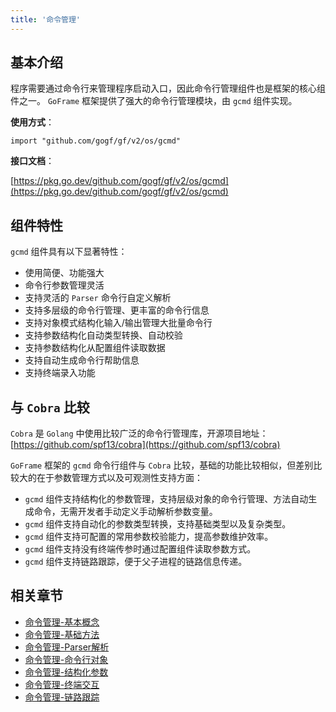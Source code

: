 ```yaml
---
title: '命令管理'
---
```


## 基本介绍

程序需要通过命令行来管理程序启动入口，因此命令行管理组件也是框架的核心组件之一。 `GoFrame` 框架提供了强大的命令行管理模块，由 `gcmd` 组件实现。

**使用方式**：

```
import "github.com/gogf/gf/v2/os/gcmd"
```

**接口文档**：

[https://pkg.go.dev/github.com/gogf/gf/v2/os/gcmd](https://pkg.go.dev/github.com/gogf/gf/v2/os/gcmd)

## 组件特性

`gcmd` 组件具有以下显著特性：

- 使用简便、功能强大
- 命令行参数管理灵活
- 支持灵活的 `Parser` 命令行自定义解析
- 支持多层级的命令行管理、更丰富的命令行信息
- 支持对象模式结构化输入/输出管理大批量命令行
- 支持参数结构化自动类型转换、自动校验
- 支持参数结构化从配置组件读取数据
- 支持自动生成命令行帮助信息
- 支持终端录入功能

## 与 `Cobra` 比较

`Cobra` 是 `Golang` 中使用比较广泛的命令行管理库，开源项目地址： [https://github.com/spf13/cobra](https://github.com/spf13/cobra)

`GoFrame` 框架的 `gcmd` 命令行组件与 `Cobra` 比较，基础的功能比较相似，但差别比较大的在于参数管理方式以及可观测性支持方面：

- `gcmd` 组件支持结构化的参数管理，支持层级对象的命令行管理、方法自动生成命令，无需开发者手动定义手动解析参数变量。
- `gcmd` 组件支持自动化的参数类型转换，支持基础类型以及复杂类型。
- `gcmd` 组件支持可配置的常用参数校验能力，提高参数维护效率。
- `gcmd` 组件支持没有终端传参时通过配置组件读取参数方式。
- `gcmd` 组件支持链路跟踪，便于父子进程的链路信息传递。

## 相关章节

- [命令管理-基本概念](/docs/核心组件/命令管理/命令管理-基本概念)
- [命令管理-基础方法](/docs/核心组件/命令管理/命令管理-基础方法)
- [命令管理-Parser解析](/docs/核心组件/命令管理/命令管理-Parser解析)
- [命令管理-命令行对象](/docs/核心组件/命令管理/命令管理-命令行对象)
- [命令管理-结构化参数](/docs/核心组件/命令管理/命令管理-结构化参数)
- [命令管理-终端交互](/docs/核心组件/命令管理/命令管理-终端交互)
- [命令管理-链路跟踪](/docs/核心组件/命令管理/命令管理-链路跟踪)